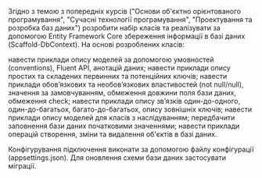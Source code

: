 Згідно з темою з попередніх курсів ("Основи об'єктно орієнтованого програмування",
"Сучасні технології програмування", "Проектування та розробка баз даних") розробити набір
класів та реалізувати за допомогою Entity Framework Core збереження інформації в базі даних
(Scaffold-DbContext). На основі розроблених класів:

навести приклади опису моделей за допомогою умовностей (conventions), Fluent API, анотацій даних;
навести приклади опису простих та складених первинних та потенційних ключів;
навести приклади обов’язкових та необов’язкових властивостей (not null/null), значення за замовчуванням,
обмеження довжини поля бази даних, обмеження check;
навести приклади опису зв’язків один-до-одного, один-до-багатьох, багато-до-багатьох,
опису зовнішніх ключів;
навести приклади опису моделей для класів з наслідуванням;
передбачити заповнення бази даних початковими значеннями;
навести приклади операцій створення, зміни та видалення об'єктів в базі даних.

Конфігурування підключення виконати за допомогою файлу  конфігурації (appsettings.json).
Для оновлення схеми бази даних застосувати міграції.